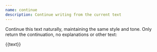 ```yaml
---
name: continue
description: Continue writing from the current text
---
```


Continue this text naturally, maintaining the same style and tone. Only return the continuation, no explanations or other text:

{{text}}